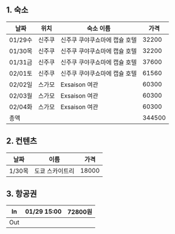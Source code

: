 ## 1. 숙소

| 날짜     | 위치  | 숙소 이름            | 가격     |
| ------ | --- | ---------------- | ------ |
| 01/29수 | 신주쿠 | 신주쿠 쿠야쿠쇼마에 캡슐 호텔 | 32200  |
| 01/30목 | 신주쿠 | 신주쿠 쿠야쿠쇼마에 캡슐 호텔 | 32200  |
| 01/31금 | 신주쿠 | 신주쿠 쿠야쿠쇼마에 캡슐 호텔 | 37600  |
| 02/01토 | 신주쿠 | 신주쿠 쿠야쿠쇼마에 캡슐 호텔 | 61560  |
| 02/02일 | 스가모 | Exsaison 여관      | 60300  |
| 02/03월 | 스가모 | Exsaison 여관      | 60300  |
| 02/04화 | 스가모 | Exsaison 여관      | 60300  |
| 총액     |     |                  | 344500 |


## 2. 컨텐츠

| 날짜    | 이름       | 가격    |
| ----- | -------- | ----- |
| 1/30목 | 도쿄 스카이트리 | 18000 |

## 3. 항공권

| In  | 01/29 15:00 | 72800원 |
| --- | ----------- | ------ |
| Out |             |        |
